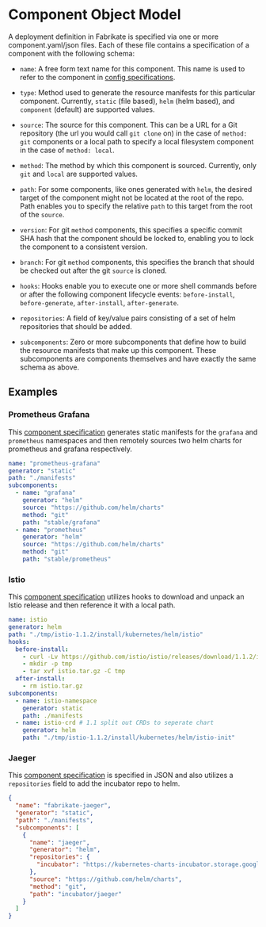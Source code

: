 # Component Object Model

A deployment definition in Fabrikate is specified via one or more component.yaml/json files. Each of these file contains a
specification of a component with the following schema:

- `name`: A free form text name for this component. This name is used to refer to the component in [config specifications](./config.md).

- `type`: Method used to generate the resource manifests for this particular component. Currently, `static` (file based), `helm` (helm based), and `component` (default) are supported values.

- `source`: The source for this component. This can be a URL for a Git repository (the url you would call `git clone` on) in the case of `method: git` components or a local path to specify a local filesystem component in the case of `method: local`.

- `method`: The method by which this component is sourced. Currently, only `git` and `local` are supported values.

- `path`: For some components, like ones generated with `helm`, the desired target of the component might not be located at the root of the repo. Path enables you to specify the relative `path` to this target from the root of the `source`.

- `version`: For git `method` components, this specifies a specific commit SHA hash that the component should be locked to, enabling you to lock the component to a consistent version.

- `branch`: For git `method` components, this specifies the branch that should be checked out after the git `source` is cloned.

- `hooks`: Hooks enable you to execute one or more shell commands before or after the following component lifecycle events: `before-install`, `before-generate`, `after-install`, `after-generate`.

- `repositories`: A field of key/value pairs consisting of a set of helm repositories that should be added.

- `subcomponents`: Zero or more subcomponents that define how to build the resource manifests that make up this component. These subcomponents are components themselves and have exactly the same schema as above.

## Examples

### Prometheus Grafana

This [component specification](https://github.com/timfpark/fabrikate-prometheus-grafana) generates static manifests for the `grafana` and `prometheus` namespaces and then remotely sources two helm charts for prometheus and grafana respectively.

```yaml
name: "prometheus-grafana"
generator: "static"
path: "./manifests"
subcomponents:
  - name: "grafana"
    generator: "helm"
    source: "https://github.com/helm/charts"
    method: "git"
    path: "stable/grafana"
  - name: "prometheus"
    generator: "helm"
    source: "https://github.com/helm/charts"
    method: "git"
    path: "stable/prometheus"
```

### Istio

This [component specification](https://github.com/evanlouie/fabrikate-istio) utilizes hooks to download and unpack an Istio release and then reference it with a local path.

```yaml
name: istio
generator: helm
path: "./tmp/istio-1.1.2/install/kubernetes/helm/istio"
hooks:
  before-install:
    - curl -Lv https://github.com/istio/istio/releases/download/1.1.2/istio-1.1.2-linux.tar.gz -o istio.tar.gz
    - mkdir -p tmp
    - tar xvf istio.tar.gz -C tmp
  after-install:
    - rm istio.tar.gz
subcomponents:
  - name: istio-namespace
    generator: static
    path: ./manifests
  - name: istio-crd # 1.1 split out CRDs to seperate chart
    generator: helm
    path: "./tmp/istio-1.1.2/install/kubernetes/helm/istio-init"
```

### Jaeger

This [component specification](https://github.com/bnookala/fabrikate-jaeger) is specified in JSON and also utilizes a `repositories` field to add the incubator repo to helm.

```json
{
  "name": "fabrikate-jaeger",
  "generator": "static",
  "path": "./manifests",
  "subcomponents": [
    {
      "name": "jaeger",
      "generator": "helm",
      "repositories": {
        "incubator": "https://kubernetes-charts-incubator.storage.googleapis.com/"
      },
      "source": "https://github.com/helm/charts",
      "method": "git",
      "path": "incubator/jaeger"
    }
  ]
}
```
